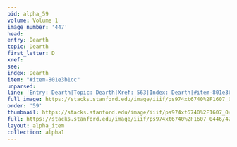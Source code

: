 ```yaml
---
pid: alpha_59
volume: Volume 1
image_number: '447'
head: 
entry: Dearth
topic: Dearth
first_letter: D
xref: 
see: 
index: Dearth
item: "#item-801e3b1cc"
unparsed: 
line: 'Entry: Dearth|Topic: Dearth|Xref: 563|Index: Dearth|#item-801e3b1cc'
full_image: https://stacks.stanford.edu/image/iiif/ps974xt6740%2F1607_0446/full/full/0/default.jpg
order: '59'
thumbnail: https://stacks.stanford.edu/image/iiif/ps974xt6740%2F1607_0446/full/100,/0/default.jpg
full: https://stacks.stanford.edu/image/iiif/ps974xt6740%2F1607_0446/424,4160,2974,323/full/0/default.jpg
layout: alpha_item
collection: alpha1
---
```

